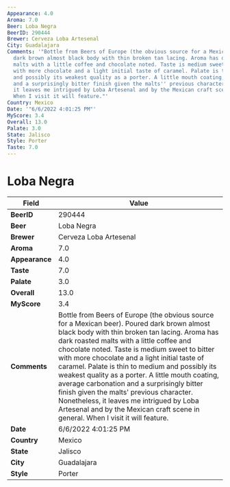 ```yaml
---
Appearance: 4.0
Aroma: 7.0
Beer: Loba Negra
BeerID: 290444
Brewer: Cerveza Loba Artesenal
City: Guadalajara
Comments: '"Bottle from Beers of Europe (the obvious source for a Mexican beer). Poured
  dark brown almost black body with thin broken tan lacing. Aroma has dark roasted
  malts with a little coffee and chocolate noted. Taste is medium sweet to bitter
  with more chocolate and a light initial taste of caramel. Palate is thin to medium
  and possibly its weakest quality as a porter. A little mouth coating, average carbonation
  and a surprisingly bitter finish given the malts'' previous character. Nonetheless,
  it leaves me intrigued by Loba Artesenal and by the Mexican craft scene in general.
  When I visit it will feature."'
Country: Mexico
Date: '"6/6/2022 4:01:25 PM"'
MyScore: 3.4
Overall: 13.0
Palate: 3.0
State: Jalisco
Style: Porter
Taste: 7.0
---
```


# Loba Negra

| Field         | Value |
|---------------|-------|
| **BeerID** | 290444 |
| **Beer** | Loba Negra |
| **Brewer** | Cerveza Loba Artesenal |
| **Aroma** | 7.0 |
| **Appearance** | 4.0 |
| **Taste** | 7.0 |
| **Palate** | 3.0 |
| **Overall** | 13.0 |
| **MyScore** | 3.4 |
| **Comments** | Bottle from Beers of Europe (the obvious source for a Mexican beer). Poured dark brown almost black body with thin broken tan lacing. Aroma has dark roasted malts with a little coffee and chocolate noted. Taste is medium sweet to bitter with more chocolate and a light initial taste of caramel. Palate is thin to medium and possibly its weakest quality as a porter. A little mouth coating, average carbonation and a surprisingly bitter finish given the malts' previous character. Nonetheless, it leaves me intrigued by Loba Artesenal and by the Mexican craft scene in general. When I visit it will feature. |
| **Date** | 6/6/2022 4:01:25 PM |
| **Country** | Mexico |
| **State** | Jalisco |
| **City** | Guadalajara |
| **Style** | Porter |
